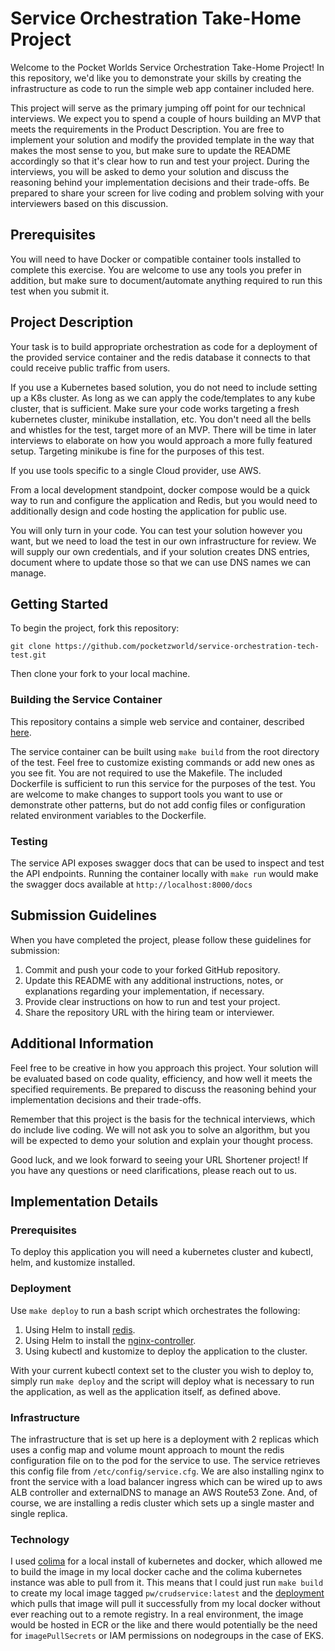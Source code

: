 # Service Orchestration Take-Home Project

Welcome to the Pocket Worlds Service Orchestration Take-Home Project! In this repository, we'd like you to demonstrate your
skills by creating the infrastructure as code to run the simple web app container included here.

This project will serve as the primary jumping off point for our technical interviews. We expect you to spend a 
couple of hours building an MVP that meets the requirements in the Product Description. You are free to implement 
your solution and modify the provided template in the way that makes the most sense to you, but make sure to 
update the README accordingly so that it's clear how to run and test your project. During the interviews, you will 
be asked to demo your solution and discuss the reasoning behind your implementation decisions and their trade-offs. 
Be prepared to share your screen for live coding and problem solving with your interviewers based on this discussion.

## Prerequisites

You will need to have Docker or compatible container tools installed to complete this exercise. You are welcome to use any tools
you prefer in addition, but make sure to document/automate anything required to run this test when you submit it.

## Project Description

Your task is to build appropriate orchestration as code for a deployment of the provided service container and the redis database it connects to that could receive 
public traffic from users.

If you use a Kubernetes based solution, you do not need to include setting up a K8s cluster. As long as we can apply the code/templates to any kube cluster, that is sufficient. Make sure your code works targeting a fresh kubernetes cluster, minikube installation, etc. You don't need all the bells and whistles for the test, target more of an MVP. There will be time in later interviews to elaborate on how you would approach a more fully featured setup. Targeting minikube is fine for the purposes of this test.

If you use tools specific to a single Cloud provider, use AWS.

From a local development standpoint, docker compose would be a quick way to run and configure the application and Redis, but you would 
need to additionally design and code hosting the application for public use.

You will only turn in your code. You can test your solution however you want, but we need to load the test in our own infrastructure for review. We will supply our own credentials, and if your solution creates DNS entries, document where to update those so that we can use DNS names we can manage.

## Getting Started

To begin the project, fork this repository:

```commandline
git clone https://github.com/pocketzworld/service-orchestration-tech-test.git
```

Then clone your fork to your local machine.

### Building the Service Container

This repository contains a simple web service and container, described [here](https://github.com/pocketzworld/service-orchestration-tech-test/blob/main/service/README.md).

The service container can be built using `make build` from the root directory of the test. Feel free to customize existing commands or add new ones as you see fit. You are not required to use the Makefile. The included Dockerfile is sufficient to run this service for the purposes of the test. You are welcome to make changes to support tools you want to use or demonstrate other patterns, but do not add config files or configuration related environment variables to the Dockerfile.

### Testing

The service API exposes swagger docs that can be used to inspect and test the API endpoints. Running the container locally with `make run` would make the swagger docs available at `http://localhost:8000/docs`

## Submission Guidelines

When you have completed the project, please follow these guidelines for submission:

1. Commit and push your code to your forked GitHub repository.
2. Update this README with any additional instructions, notes, or explanations regarding your implementation, if necessary.
3. Provide clear instructions on how to run and test your project.
4. Share the repository URL with the hiring team or interviewer.

## Additional Information

Feel free to be creative in how you approach this project. Your solution will be evaluated based on code quality,
efficiency, and how well it meets the specified requirements. Be prepared to discuss the reasoning behind your
implementation decisions and their trade-offs.

Remember that this project is the basis for the technical interviews, which do include live coding. We will not
ask you to solve an algorithm, but you will be expected to demo your solution and explain your thought process.

Good luck, and we look forward to seeing your URL Shortener project! If you have any questions or need
clarifications, please reach out to us.

## Implementation Details

### Prerequisites

To deploy this application you will need a kubernetes cluster and kubectl, helm, and kustomize installed. 

### Deployment

Use `make deploy` to run a bash script which orchestrates the following:
1. Using Helm to install [redis](https://github.com/bitnami/charts/tree/main/bitnami/redis).
2. Using Helm to install the [nginx-controller](https://github.com/kubernetes/ingress-nginx).
3. Using kubectl and kustomize to deploy the application to the cluster.

With your current kubectl context set to the cluster you wish to deploy to, simply run `make deploy` and the script will deploy what is necessary to run the application, as well as the application itself, as defined above.

### Infrastructure

The infrastructure that is set up here is a deployment with 2 replicas which uses a config map and volume mount approach to mount the redis configuration file on to the pod for the service to use. The service retrieves this config file from `/etc/config/service.cfg`. We are also installing nginx to front the service with a load balancer ingress which can be wired up to aws ALB controller and externalDNS to manage an AWS Route53 Zone. And, of course, we are installing a redis cluster which sets up a single master and single replica.

### Technology

I used [colima](https://github.com/abiosoft/colima) for a local install of kubernetes and docker, which allowed me to build the image in my local docker cache and the colima kubernetes instance was able to pull from it. This means that I could just run `make build` to create my local image tagged `pw/crudservice:latest` and the [deployment](./k8s/deployment.yaml) which pulls that image will pull it successfully from my local docker without ever reaching out to a remote registry. In a real environment, the image would be hosted in ECR or the like and there would potentially be the need for `imagePullSecrets` or IAM permissions on nodegroups in the case of EKS.